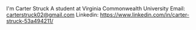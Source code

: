 I'm Carter Struck
A student at Virginia Commonwealth University
Email: carterstruck02@gmail.com
Linkedin: https://www.linkedin.com/in/carter-struck-53a494211/
